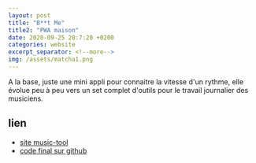 ```yaml
---
layout: post
title: "B**t Me"
title2: "PWA maison"
date: 2020-09-25 20:7:20 +0200
categories: website
excerpt_separator: <!--more-->
img: /assets/matcha1.png
---
```


A la base, juste une mini appli pour connaitre la vitesse d'un rythme, elle évolue peu à peu vers un set complet d'outils pour le travail journalier des musiciens.

<!--more-->

## lien

- [site music-tool](https://music-tool.herokuapp.com)
- [code final sur github](https://github.com/jgroc-de/whatsthebeat)
